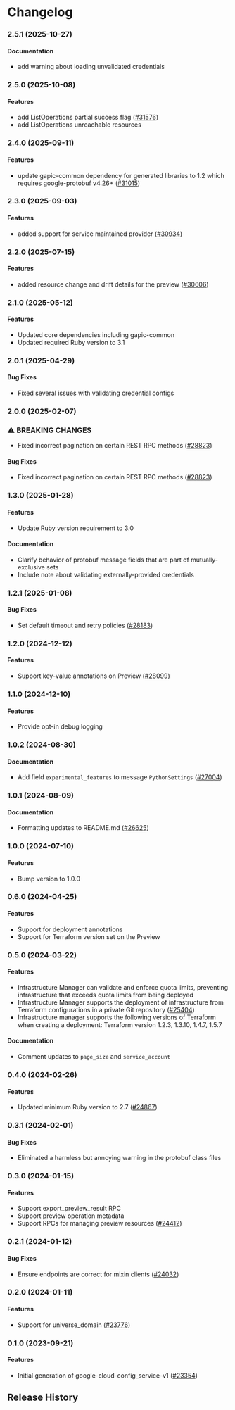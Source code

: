 # Changelog

### 2.5.1 (2025-10-27)

#### Documentation

* add warning about loading unvalidated credentials 

### 2.5.0 (2025-10-08)

#### Features

* add ListOperations partial success flag ([#31576](https://github.com/googleapis/google-cloud-ruby/issues/31576)) 
* add ListOperations unreachable resources 

### 2.4.0 (2025-09-11)

#### Features

* update gapic-common dependency for generated libraries to 1.2 which requires google-protobuf v4.26+ ([#31015](https://github.com/googleapis/google-cloud-ruby/issues/31015)) 

### 2.3.0 (2025-09-03)

#### Features

* added support for service maintained provider ([#30934](https://github.com/googleapis/google-cloud-ruby/issues/30934)) 

### 2.2.0 (2025-07-15)

#### Features

* added resource change and drift details for the preview ([#30606](https://github.com/googleapis/google-cloud-ruby/issues/30606)) 

### 2.1.0 (2025-05-12)

#### Features

* Updated core dependencies including gapic-common 
* Updated required Ruby version to 3.1 

### 2.0.1 (2025-04-29)

#### Bug Fixes

* Fixed several issues with validating credential configs 

### 2.0.0 (2025-02-07)

### ⚠ BREAKING CHANGES

* Fixed incorrect pagination on certain REST RPC methods ([#28823](https://github.com/googleapis/google-cloud-ruby/issues/28823))

#### Bug Fixes

* Fixed incorrect pagination on certain REST RPC methods ([#28823](https://github.com/googleapis/google-cloud-ruby/issues/28823)) 

### 1.3.0 (2025-01-28)

#### Features

* Update Ruby version requirement to 3.0 
#### Documentation

* Clarify behavior of protobuf message fields that are part of mutually-exclusive sets 
* Include note about validating externally-provided credentials 

### 1.2.1 (2025-01-08)

#### Bug Fixes

* Set default timeout and retry policies ([#28183](https://github.com/googleapis/google-cloud-ruby/issues/28183)) 

### 1.2.0 (2024-12-12)

#### Features

* Support key-value annotations on Preview ([#28099](https://github.com/googleapis/google-cloud-ruby/issues/28099)) 

### 1.1.0 (2024-12-10)

#### Features

* Provide opt-in debug logging 

### 1.0.2 (2024-08-30)

#### Documentation

* Add field `experimental_features` to message `PythonSettings` ([#27004](https://github.com/googleapis/google-cloud-ruby/issues/27004)) 

### 1.0.1 (2024-08-09)

#### Documentation

* Formatting updates to README.md ([#26625](https://github.com/googleapis/google-cloud-ruby/issues/26625)) 

### 1.0.0 (2024-07-10)

#### Features

* Bump version to 1.0.0 

### 0.6.0 (2024-04-25)

#### Features

* Support for deployment annotations 
* Support for Terraform version set on the Preview 

### 0.5.0 (2024-03-22)

#### Features

* Infrastructure Manager can validate and enforce quota limits, preventing infrastructure that exceeds quota limits from being deployed 
* Infrastructure Manager supports the deployment of infrastructure from Terraform configurations in a private Git repository ([#25404](https://github.com/googleapis/google-cloud-ruby/issues/25404)) 
* Infrastructure manager supports the following versions of Terraform when creating a deployment: Terraform version 1.2.3, 1.3.10, 1.4.7, 1.5.7 
#### Documentation

* Comment updates to `page_size` and `service_account` 

### 0.4.0 (2024-02-26)

#### Features

* Updated minimum Ruby version to 2.7 ([#24867](https://github.com/googleapis/google-cloud-ruby/issues/24867)) 

### 0.3.1 (2024-02-01)

#### Bug Fixes

* Eliminated a harmless but annoying warning in the protobuf class files 

### 0.3.0 (2024-01-15)

#### Features

* Support export_preview_result RPC 
* Support preview operation metadata 
* Support RPCs for managing preview resources ([#24412](https://github.com/googleapis/google-cloud-ruby/issues/24412)) 

### 0.2.1 (2024-01-12)

#### Bug Fixes

* Ensure endpoints are correct for mixin clients ([#24032](https://github.com/googleapis/google-cloud-ruby/issues/24032)) 

### 0.2.0 (2024-01-11)

#### Features

* Support for universe_domain ([#23776](https://github.com/googleapis/google-cloud-ruby/issues/23776)) 

### 0.1.0 (2023-09-21)

#### Features

* Initial generation of google-cloud-config_service-v1 ([#23354](https://github.com/googleapis/google-cloud-ruby/issues/23354)) 

## Release History
